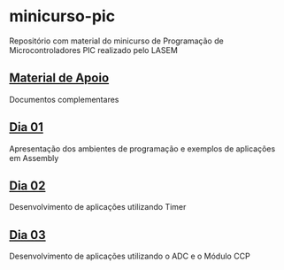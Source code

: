 # minicurso-pic
Repositório com material do minicurso de Programação de Microcontroladores PIC realizado pelo LASEM
## [Material de Apoio](https://github.com/fellipe-leandro/minicurso-pic/tree/master/Material%20de%20Apoio)
Documentos complementares
## [Dia 01](https://github.com/fellipe-leandro/minicurso-pic/tree/master/dia01)
Apresentação dos ambientes de programação e exemplos de aplicações em Assembly 
## [Dia 02](https://github.com/fellipe-leandro/minicurso-pic/tree/master/dia02)
Desenvolvimento de aplicações utilizando Timer
## [Dia 03](https://github.com/fellipe-leandro/minicurso-pic/tree/master/dia03)
Desenvolvimento de aplicações utilizando o ADC e o Módulo CCP
